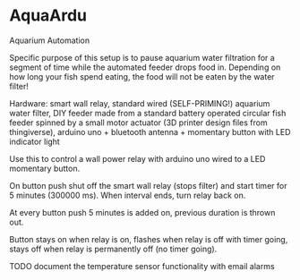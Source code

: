 AquaArdu
========

Aquarium Automation

Specific purpose of this setup is to pause aquarium water filtration for a segment of time 
while the automated feeder drops food in. Depending on how long your fish spend eating, 
the food will not be eaten by the water filter!
 
 Hardware: smart wall relay, standard wired (SELF-PRIMING!) aquarium water filter, DIY feeder 
 made from a standard battery operated circular fish feeder 
 spinned by a small motor actuator (3D printer design files from thingiverse), 
 arduino uno + bluetooth antenna + momentary button with LED indicator light
 
Use this to control a wall power relay with arduino uno wired to a LED momentary button.

On button push shut off the smart wall relay (stops filter) and start timer for 5 minutes (300000 ms). 
When interval ends, turn relay back on.

At every button push 5 minutes is added on, previous duration is thrown out.

Button stays on when relay is on, flashes when relay is off with timer going, stays off
when relay is permanently off (no timer going).


TODO document the temperature sensor functionality with email alarms
